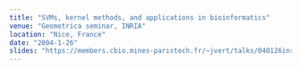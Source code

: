 ```yaml
---
title: "SVMs, kernel methods, and applications in bioinformatics"
venue: "Geometrica seminar, INRIA"
location: "Nice, France"
date: "2004-1-26"
slides: "https://members.cbio.mines-paristech.fr/~jvert/talks/040126inria/inria.pdf"
---
```

